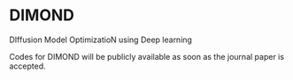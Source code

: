 # DIMOND
DIffusion Model OptimizatioN using Deep learning

Codes for DIMOND will be publicly available as soon as the journal paper is accepted.
